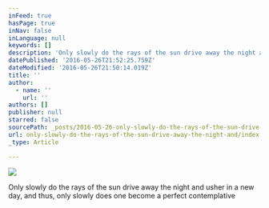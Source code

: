 ```yaml
---
inFeed: true
hasPage: true
inNav: false
inLanguage: null
keywords: []
description: 'Only slowly do the rays of the sun drive away the night and usher in a new day, and thus, only slowly does one become a perfect contemplative'
datePublished: '2016-05-26T21:52:25.759Z'
dateModified: '2016-05-26T21:50:14.019Z'
title: ''
author:
  - name: ''
    url: ''
authors: []
publisher: null
starred: false
sourcePath: _posts/2016-05-26-only-slowly-do-the-rays-of-the-sun-drive-away-the-night-and.md
url: only-slowly-do-the-rays-of-the-sun-drive-away-the-night-and/index.html
_type: Article

---
```

![](https://the-grid-user-content.s3-us-west-2.amazonaws.com/62173cee-d565-43f9-99a9-699622212259.jpg)

Only slowly do the rays of the sun drive away the night and usher in a new day, and thus, only slowly does one become a perfect contemplative